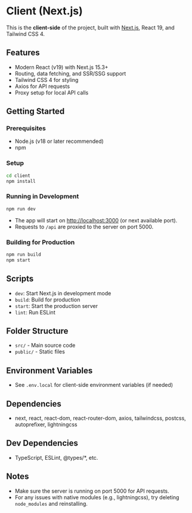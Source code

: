 # Client (Next.js)

This is the **client-side** of the project, built with [Next.js](https://nextjs.org/), React 19, and Tailwind CSS 4.

## Features
- Modern React (v19) with Next.js 15.3+
- Routing, data fetching, and SSR/SSG support
- Tailwind CSS 4 for styling
- Axios for API requests
- Proxy setup for local API calls

## Getting Started

### Prerequisites
- Node.js (v18 or later recommended)
- npm

### Setup
```bash
cd client
npm install
```

### Running in Development
```bash
npm run dev
```
- The app will start on [http://localhost:3000](http://localhost:3000) (or next available port).
- Requests to `/api` are proxied to the server on port 5000.

### Building for Production
```bash
npm run build
npm start
```

## Scripts
- `dev`: Start Next.js in development mode
- `build`: Build for production
- `start`: Start the production server
- `lint`: Run ESLint

## Folder Structure
- `src/` - Main source code
- `public/` - Static files

## Environment Variables
- See `.env.local` for client-side environment variables (if needed)

## Dependencies
- next, react, react-dom, react-router-dom, axios, tailwindcss, postcss, autoprefixer, lightningcss

## Dev Dependencies
- TypeScript, ESLint, @types/*, etc.

## Notes
- Make sure the server is running on port 5000 for API requests.
- For any issues with native modules (e.g., lightningcss), try deleting `node_modules` and reinstalling.
